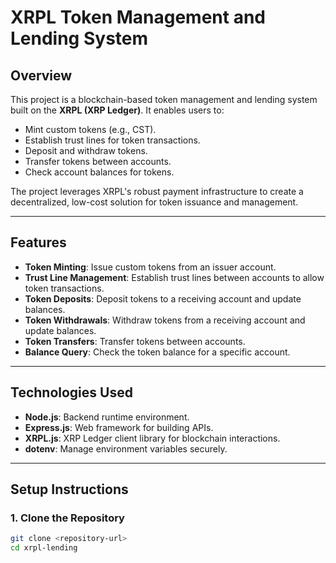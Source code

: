 # **XRPL Token Management and Lending System**

## **Overview**
This project is a blockchain-based token management and lending system built on the **XRPL (XRP Ledger)**. It enables users to:
- Mint custom tokens (e.g., CST).
- Establish trust lines for token transactions.
- Deposit and withdraw tokens.
- Transfer tokens between accounts.
- Check account balances for tokens.

The project leverages XRPL's robust payment infrastructure to create a decentralized, low-cost solution for token issuance and management.

---

## **Features**
- **Token Minting**: Issue custom tokens from an issuer account.
- **Trust Line Management**: Establish trust lines between accounts to allow token transactions.
- **Token Deposits**: Deposit tokens to a receiving account and update balances.
- **Token Withdrawals**: Withdraw tokens from a receiving account and update balances.
- **Token Transfers**: Transfer tokens between accounts.
- **Balance Query**: Check the token balance for a specific account.

---

## **Technologies Used**
- **Node.js**: Backend runtime environment.
- **Express.js**: Web framework for building APIs.
- **XRPL.js**: XRP Ledger client library for blockchain interactions.
- **dotenv**: Manage environment variables securely.

---

## **Setup Instructions**

### **1. Clone the Repository**
```bash
git clone <repository-url>
cd xrpl-lending

